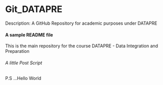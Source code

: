 # Git_DATAPRE
Description: A GitHub Repository for academic purposes under DATAPRE
#### A sample README file
This is the main repository for the course DATAPRE - Data Integration and Preparation
###### A little Post Script
P.S ...Hello World
